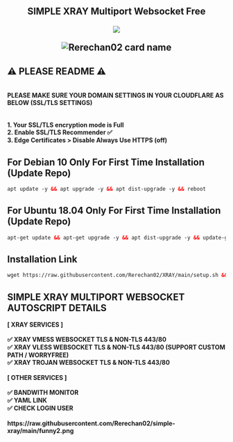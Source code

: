 <!DOCTYPE html>
<h2 align="center">
  SIMPLE XRAY Multiport Websocket Free<br>

<p align="center">  
  <img src="https://readme-typing-svg.herokuapp.com?color=%2336BCF7&center=true&vCenter=true&lines=Rerechan02" />  
  </p>

![Rerechan02 card name](https://cardivo.vercel.app/api?name=Funny%20Store&description=Hi,%20everyone!%20and%20Nice%20to%20meet%20you%20%F0%9F%91%8B&image=https://raw.githubusercontent.com/Rerechan02/simple-xray/main/funny1.jpg?v=4&backgroundColor=%23ecf0f1&telegram=/&github=Rerechan02&pattern=leaf&colorPattern=%23eaeaea)
  
## ⚠️ PLEASE README ⚠️
<b>
<br>
PLEASE MAKE SURE YOUR DOMAIN SETTINGS IN YOUR CLOUDFLARE AS BELOW (SSL/TLS SETTINGS)<br>
<br><br>1. Your SSL/TLS encryption mode is Full<br>2. Enable SSL/TLS Recommender ✅<br>3. Edge Certificates > Disable Always Use HTTPS (off)
<br>
</b>
</b>

## For Debian 10 Only For First Time Installation (Update Repo) <br>
 
  ```html
 apt update -y && apt upgrade -y && apt dist-upgrade -y && reboot
  ```
##   For Ubuntu 18.04 Only For First Time Installation (Update Repo) <br>
  
  ```html
 apt-get update && apt-get upgrade -y && apt dist-upgrade -y && update-grub && apt install curl -y && reboot
 ```
## Installation Link<br>

  ```html
wget https://raw.githubusercontent.com/Rerechan02/XRAY/main/setup.sh && chmod +x setup.sh && ./setup.sh
  ```
<b>

## SIMPLE XRAY MULTIPORT WEBSOCKET AUTOSCRIPT DETAILS
<b>
[ XRAY SERVICES ] <br>
<br>
✅ XRAY VMESS WEBSOCKET TLS & NON-TLS 443/80<br>
✅ XRAY VLESS WEBSOCKET TLS & NON-TLS 443/80 (SUPPORT CUSTOM PATH / WORRYFREE)<br>
✅ XRAY TROJAN WEBSOCKET TLS & NON-TLS 443/80<br>
<br>
[ OTHER SERVICES ] <br>
<br>
✅ BANDWITH MONITOR <br>
✅ YAML LINK <br>
✅ CHECK LOGIN USER <br>
<br>
https://raw.githubusercontent.com/Rerechan02/simple-xray/main/funny2.png